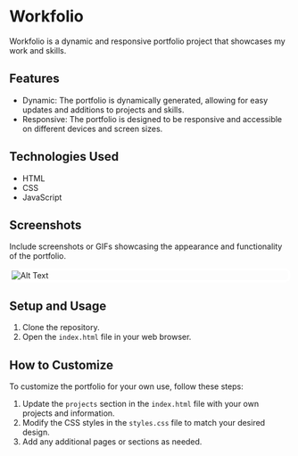 # Workfolio

Workfolio is a dynamic and responsive portfolio project that showcases my work and skills.

## Features

- Dynamic: The portfolio is dynamically generated, allowing for easy updates and additions to projects and skills.
- Responsive: The portfolio is designed to be responsive and accessible on different devices and screen sizes.

## Technologies Used

- HTML
- CSS
- JavaScript

## Screenshots

Include screenshots or GIFs showcasing the appearance and functionality of the portfolio.

<div style="border: 4px solid white; display: inline-white; border-radius: 10px;
">
  <img src="./assets/gif/Example-videos.gif" alt="Alt Text">
</div>


## Setup and Usage

1. Clone the repository.
2. Open the `index.html` file in your web browser.

## How to Customize

To customize the portfolio for your own use, follow these steps:

1. Update the `projects` section in the `index.html` file with your own projects and information.
2. Modify the CSS styles in the `styles.css` file to match your desired design.
3. Add any additional pages or sections as needed.


